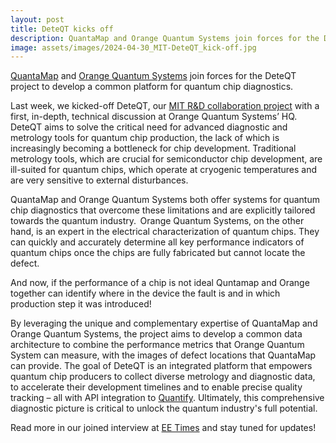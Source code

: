 ```yaml
---
layout: post
title: DeteQT kicks off 
description: QuantaMap and Orange Quantum Systems join forces for the DeteQT project to develop a common platform for quantum chip diagnostics. 
image: assets/images/2024-04-30_MIT-DeteQT_kick-off.jpg
---
```


[QuantaMap](https://www.quantamap.nl) and [Orange Quantum Systems](https://orangeqs.com) join forces for the DeteQT project to develop a common platform for quantum chip diagnostics.  

Last week, we kicked-off DeteQT, our [MIT R&D collaboration project](https://www.zuid-holland.nl/online-regelen/subsidies/subsidies/mit-samenwerkingsprojecten) with a first, in-depth, technical discussion at Orange Quantum Systems’ HQ. DeteQT aims to solve the critical need for advanced diagnostic and metrology tools for quantum chip production, the lack of which is increasingly becoming a bottleneck for chip development. Traditional metrology tools, which are crucial for semiconductor chip development, are ill-suited for quantum chips, which operate at cryogenic temperatures and are very sensitive to external disturbances.

QuantaMap and Orange Quantum Systems both offer systems for quantum chip diagnostics that overcome these limitations and are explicitly tailored towards the quantum industry.  
Orange Quantum Systems, on the other hand, is an expert in the electrical characterization of quantum chips. They can quickly and accurately determine all key performance indicators of quantum chips once the chips are fully fabricated but cannot locate the defect.  

And now, if the performance of a chip is not ideal Quntamap and Orange together can identify where in the device the fault is and in which production step it was introduced! 

By leveraging the unique and complementary expertise of QuantaMap and Orange Quantum Systems, the project aims to develop a common data architecture to combine the performance metrics that Orange Quantum System can measure, with the images of defect locations that QuantaMap can provide. The goal of DeteQT is an integrated platform that empowers quantum chip producers to collect diverse metrology and diagnostic data, to accelerate their development timelines and to enable precise quality tracking – all with API integration to [Quantify](https://quantify-os.org). Ultimately, this comprehensive diagnostic picture is critical to unlock the quantum industry's full potential. 

Read more in our joined interview at [EE Times](https://www.eetimes.eu/testing-times-for-quantum-chips) and stay tuned for updates!
